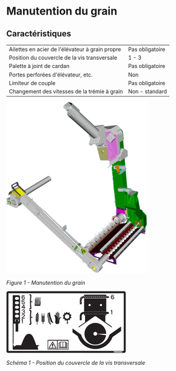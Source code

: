 # Manutention du grain

## Caractéristiques

|                                                   |                 |
|---------------------------------------------------|-----------------|
| Ailettes en acier de l'élévateur à grain propre   | Pas obligatoire |
| Position du couvercle de la vis transversale      | 1 - 3           |
| Palette à joint de cardan                         | Pas obligatoire |
| Portes perforées d'élévateur, etc.                | Non             |
| Limiteur de couple                                | Pas obligatoire |
| Changement des vitesses de la trémie à grain      | Non - standard  |

![manutention du grain](images/Image36.png)

*Figure 1 - Manutention du grain*

![schéma de la position du couvercle de la vis transversale](images/Image37.jpg)

*Schéma 1 - Position du couvercle de la vis transversale*